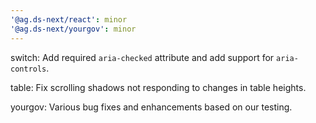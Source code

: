 ```yaml
---
'@ag.ds-next/react': minor
'@ag.ds-next/yourgov': minor
---
```


switch: Add required `aria-checked` attribute and add support for `aria-controls`.

table: Fix scrolling shadows not responding to changes in table heights.

yourgov: Various bug fixes and enhancements based on our testing.
